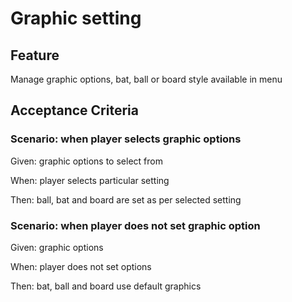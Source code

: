 # Graphic setting

## Feature

Manage graphic options, bat, ball or board style
available in menu

## Acceptance Criteria

### Scenario: when player selects graphic options

Given: graphic options to select from

When: player selects particular setting

Then: ball, bat and board are set as per selected
setting

### Scenario: when player does not set graphic option

Given: graphic options

When: player does not set options

Then: bat, ball and board use default graphics
